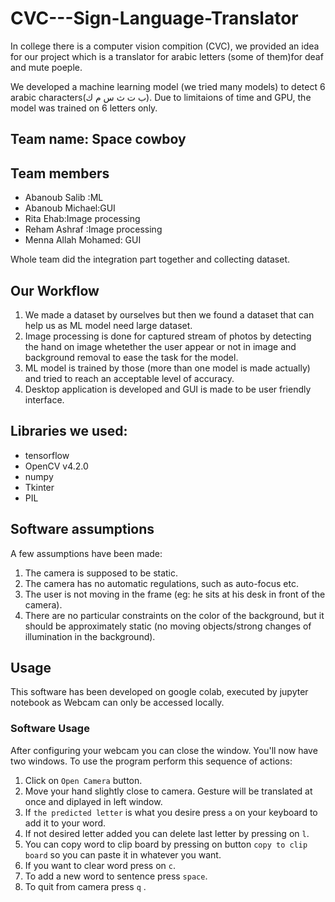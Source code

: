 # CVC---Sign-Language-Translator
In college there is a computer vision compition (CVC), we provided an idea for our project which is a translator for arabic letters (some of them)for deaf and mute poeple. 

We developed a machine learning model (we tried many models) to detect 6 arabic characters(ب ت ث س م ك). Due to limitaions of time and GPU, the model was trained on 6 letters only.

## Team name: Space cowboy
## Team members 
  - Abanoub Salib :ML 
  - Abanoub Michael:GUI
  - Rita Ehab:Image processing
  - Reham Ashraf :Image processing
  - Menna Allah Mohamed: GUI

Whole team did the integration part together and collecting dataset.

## Our Workflow
  1) We made a dataset by ourselves but then we found a dataset that can help us as ML model need large dataset.
  2) Image processing is done for captured stream of photos by detecting the hand on image whetether the user appear or not in image and 
    background removal to ease the task for the model.
  3) ML model is trained by those (more than one model is made actually) and tried to reach an acceptable level of accuracy.
  4) Desktop application is developed and GUI is made to be user friendly interface.
  
## Libraries we used:  
- tensorflow
- OpenCV v4.2.0
- numpy
- Tkinter
- PIL

## Software assumptions
A few assumptions have been made:
1. The camera is supposed to be static.
2. The camera has no automatic regulations, such as auto-focus etc.
3. The user is not moving in the frame (eg: he sits at his desk in front of the camera).
4. There are no particular constraints on the color of the background, but it should be approximately static (no moving objects/strong changes of illumination in the background).

## Usage
This software has been developed on google colab, executed by jupyter notebook as Webcam can only be accessed locally. 

### Software Usage
After configuring your webcam you can close the window. You'll now have two windows. To use the program perform this sequence of actions:
1. Click on `Open Camera` button.
2. Move your hand slightly close to camera. Gesture will be translated at once and diplayed in left window.
3. If `the predicted letter` is what you desire press `a` on your keyboard to add it to your word.
4. If not desired letter added you can delete last letter by pressing on `l`.
5. You can copy word to clip board by pressing on button `copy to clip board` so you can paste it in whatever you want.
6. If you want to clear word press on `c`.
7. To add a new word to sentence press `space`.
8. To quit from camera press `q` .




                   
